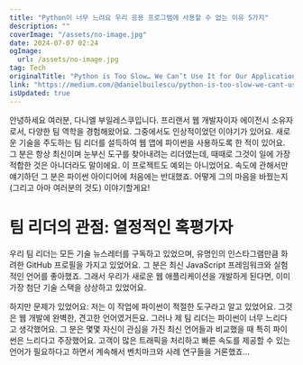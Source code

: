 ```yaml
---
title: "Python이 너무 느려요 우리 응용 프로그램에 사용할 수 없는 이유 5가지"
description: ""
coverImage: "/assets/no-image.jpg"
date: 2024-07-07 02:24
ogImage: 
  url: /assets/no-image.jpg
tag: Tech
originalTitle: "Python is Too Slow… We Can’t Use It for Our Application"
link: "https://medium.com/@danielbuilescu/python-is-too-slow-we-cant-use-it-for-our-application-a5c8bdec41fd"
isUpdated: true
---
```





안녕하세요 여러분, 다니엘 부일레스쿠입니다. 프리랜서 웹 개발자이자 에이전시 소유자로서, 다양한 팀 역학을 경험해왔어요. 그중에서도 인상적이었던 이야기가 있어요. 새로운 기술을 주도하는 팀 리더를 설득하여 웹 앱에 파이썬을 사용하도록 한 적이 있어요. 그 분은 항상 최신이며 눈부신 도구를 찾아내려는 리더였는데, 때때로 그것이 일에 가장 적합한 것은 아니더라도 말이에요. 이 프로젝트도 예외는 아니었어요. 속도에 관해서만 얘기하던 그 분은 파이썬 아이디어에 처음에는 반대했죠. 어떻게 그의 마음을 바꿨는지 (그리고 아마 여러분의 것도) 이야기할게요!

# 팀 리더의 관점: 열정적인 혹평가자

우리 팀 리더는 모든 기술 뉴스레터를 구독하고 있었으며, 유명인의 인스타그램만큼 화려한 GitHub 프로필을 가지고 있었어요. 그 분은 최신 JavaScript 프레임워크와 실험적인 언어를 좋아했죠. 그래서 우리가 새로운 웹 애플리케이션을 개발하게 된다면, 이미 가장 첨단 기술 스택을 상상하고 있었어요.

하지만 문제가 있었어요: 저는 이 작업에 파이썬이 적절한 도구라고 알고 있었어요. 그것은 웹 개발에 완벽한, 견고한 언어였거든요. 그러나 제 팀 리더는 파이썬이 너무 느리다고 생각했어요. 그 분은 몇몇 자신이 관심을 가진 최신 언어들과 비교했을 때 특히 파이썬은 느리다고 주장했어요. 고객이 많은 트래픽을 처리하고 빠른 속도를 제공할 수 있는 언어가 필요하다고 하면서 계속해서 벤치마크와 사례 연구들을 거론했죠...